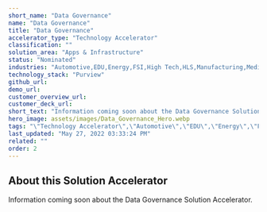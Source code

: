 ```yaml
---
short_name: "Data Governance"
name: "Data Governance"
title: "Data Governance"
accelerator_type: "Technology Accelerator"
classification: ""
solution_area: "Apps & Infrastructure"
status: "Nominated"
industries: "Automotive,EDU,Energy,FSI,High Tech,HLS,Manufacturing,Media and Entertainment,Professional Services,Retail,SLG,Horizontal"
technology_stack: "Purview"
github_url: 
demo_url: 
customer_overview_url: 
customer_deck_url: 
short_text: "Information coming soon about the Data Governance Solution Accelerator"
hero_image: assets/images/Data_Governance_Hero.webp
tags: "\"Technology Accelerator\",\"Automotive\",\"EDU\",\"Energy\",\"FSI\",\"High Tech\",\"HLS\",\"Manufacturing\",\"Media and Entertainment\",\"Professional Services\",\"Retail\",\"SLG\",\"Horizontal\",\"Purview\",\"Apps & Infrastructure\",\"Nominated\""
last_updated: "May 27, 2022 03:33:24 PM"
related: ""
order: 2
---
```

## About this Solution Accelerator

Information coming soon about the Data Governance Solution Accelerator.